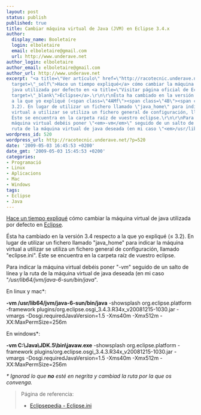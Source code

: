 ```yaml
---
layout: post
status: publish
published: true
title: Cambiar máquina virtual de Java (JVM) en Eclipse 3.4.x
author:
  display_name: Booletaire
  login: elboletaire
  email: elboletaire@gmail.com
  url: http://www.underave.net
author_login: elboletaire
author_email: elboletaire@gmail.com
author_url: http://www.underave.net
excerpt: "<a title=\"Ver artículo\" href=\"http://racotecnic.underave.net/2009/01/cambiar-maquina-virtual-de-java-en-eclipse/\"
  target=\"_self\">Hace un tiempo expliqué</a> cómo cambiar la máquina virtual de
  java utilizada por defecto en <a title=\"Visitar página oficial de Eclipse\" href=\"http://www.eclipse.org\"
  target=\"_blank\">Eclipse</a>.\r\n\r\nÉsta ha cambiado en la versión 3.4 respecto
  a la que yo expliqué (<span class=\"4AMf\"><span class=\"4B\"><span class=\"4B\">≤</span></span></span>
  3.2). En lugar de utilizar un fichero llamado \"java_home\" para indicar la máquina
  virtual a utilizar se utiliza un fichero general de configuración, llamado \"eclipse.ini\".
  Éste se encuentra en la carpeta raíz de vuestro eclipse.\r\n\r\nPara indicar la
  máquina virtual debéis poner \"<em>-vm</em>\" seguido de un salto de línea y la
  ruta de la máquina virtual de java deseada (en mi caso \"<em>/usr/lib64/jvm/java-6-sun/bin/java</em>\".\r\n\r\n"
wordpress_id: 520
wordpress_url: http://racotecnic.underave.net/?p=520
date: '2009-05-03 16:45:53 +0200'
date_gmt: '2009-05-03 15:45:53 +0200'
categories:
- Programació
- Linux
- Aplicacions
- Mac
- Windows
tags:
- Eclipse
- Java
---
```


<a title="Ver artículo" href="http://racotecnic.underave.net/2009/01/cambiar-maquina-virtual-de-java-en-eclipse/" target="_self">Hace un tiempo expliqué</a> cómo cambiar la máquina virtual de java utilizada por defecto en <a title="Visitar página oficial de Eclipse" href="http://www.eclipse.org" target="_blank">Eclipse</a>.

Ésta ha cambiado en la versión 3.4 respecto a la que yo expliqué (<span class="4AMf"><span class="4B"><span class="4B">≤</span></span></span> 3.2). En lugar de utilizar un fichero llamado "java_home" para indicar la máquina virtual a utilizar se utiliza un fichero general de configuración, llamado "eclipse.ini". Éste se encuentra en la carpeta raíz de vuestro eclipse.

Para indicar la máquina virtual debéis poner "<em>-vm</em>" seguido de un salto de línea y la ruta de la máquina virtual de java deseada (en mi caso "<em>/usr/lib64/jvm/java-6-sun/bin/java</em>".

<a id="more"></a><a id="more-520"></a>
En linux y mac*:

**-vm
/usr/lib64/jvm/java-6-sun/bin/java**
-showsplash
org.eclipse.platform
-framework
plugins/org.eclipse.osgi_3.4.3.R34x_v20081215-1030.jar
-vmargs
-Dosgi.requiredJavaVersion=1.5
-Xms40m
-Xmx512m
-XX:MaxPermSize=256m

En windows*:

**-vm
C:\Java\JDK.5\bin\javaw.exe**
-showsplash
org.eclipse.platform
-framework
plugins/org.eclipse.osgi_3.4.3.R34x_v20081215-1030.jar
-vmargs
-Dosgi.requiredJavaVersion=1.5
-Xms40m
-Xmx512m
-XX:MaxPermSize=256m

<em>* Ignorad lo que **no** esté en negrita y cambiad la ruta por la que os convenga.</em>
<blockquote>
Página de referencia:

<ul>
<li><a title="Ir a la página original" href="http://wiki.eclipse.org/Eclipse.ini" target="_blank">Eclipsepedia - Eclipse.ini</a></li>
</ul>
</blockquote>
